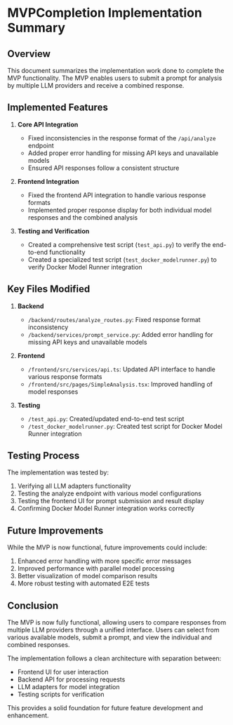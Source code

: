 # MVPCompletion Implementation Summary

## Overview

This document summarizes the implementation work done to complete the MVP functionality. The MVP enables users to submit a prompt for analysis by multiple LLM providers and receive a combined response.

## Implemented Features

1. **Core API Integration**

   - Fixed inconsistencies in the response format of the `/api/analyze` endpoint
   - Added proper error handling for missing API keys and unavailable models
   - Ensured API responses follow a consistent structure

2. **Frontend Integration**

   - Fixed the frontend API integration to handle various response formats
   - Implemented proper response display for both individual model responses and the combined analysis

3. **Testing and Verification**
   - Created a comprehensive test script (`test_api.py`) to verify the end-to-end functionality
   - Created a specialized test script (`test_docker_modelrunner.py`) to verify Docker Model Runner integration

## Key Files Modified

1. **Backend**

   - `/backend/routes/analyze_routes.py`: Fixed response format inconsistency
   - `/backend/services/prompt_service.py`: Added error handling for missing API keys and unavailable models

2. **Frontend**

   - `/frontend/src/services/api.ts`: Updated API interface to handle various response formats
   - `/frontend/src/pages/SimpleAnalysis.tsx`: Improved handling of model responses

3. **Testing**
   - `/test_api.py`: Created/updated end-to-end test script
   - `/test_docker_modelrunner.py`: Created test script for Docker Model Runner integration

## Testing Process

The implementation was tested by:

1. Verifying all LLM adapters functionality
2. Testing the analyze endpoint with various model configurations
3. Testing the frontend UI for prompt submission and result display
4. Confirming Docker Model Runner integration works correctly

## Future Improvements

While the MVP is now functional, future improvements could include:

1. Enhanced error handling with more specific error messages
2. Improved performance with parallel model processing
3. Better visualization of model comparison results
4. More robust testing with automated E2E tests

## Conclusion

The MVP is now fully functional, allowing users to compare responses from multiple LLM providers through a unified interface. Users can select from various available models, submit a prompt, and view the individual and combined responses.

The implementation follows a clean architecture with separation between:

- Frontend UI for user interaction
- Backend API for processing requests
- LLM adapters for model integration
- Testing scripts for verification

This provides a solid foundation for future feature development and enhancement.
